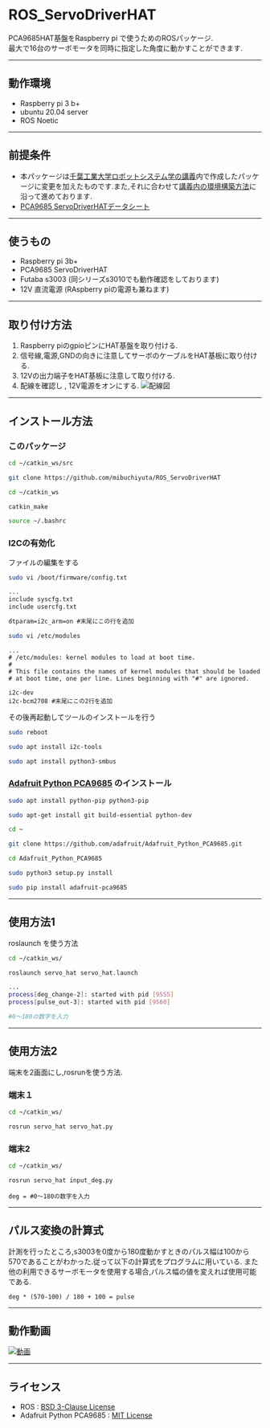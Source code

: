 # ROS_ServoDriverHAT

PCA9685HAT基盤をRaspberry pi で使うためのROSパッケージ.  
最大で16台のサーボモータを同時に指定した角度に動かすことができます.

---

## 動作環境
- Raspberry pi 3 b+
- ubuntu 20.04 server
- ROS Noetic

---

## 前提条件
- 本パッケージは[千葉工業大学ロボットシステム学の講義](https://github.com/ryuichiueda/robosys2020/blob/master/md/ros.md)内で作成したパッケージに変更を加えたものです.また,それに合わせて[講義内の環境構築方法](https://github.com/ryuichiueda/ros_setup_scripts_Ubuntu20.04_server)に沿って進めております.
- [PCA9685 ServoDriverHATデータシート](https://www.waveshare.com/wiki/Servo_Driver_HAT)

---

## 使うもの
- Raspberry pi 3b+
- PCA9685 ServoDriverHAT
- Futaba s3003 (同シリーズs3010でも動作確認をしております)
- 12V 直流電源 (RAspberry piの電源も兼ねます)

---

## 取り付け方法
1. Raspberry piのgpioピンにHAT基盤を取り付ける.
2. 信号線,電源,GNDの向きに注意してサーボのケーブルをHAT基板に取り付ける.
3. 12Vの出力端子をHAT基板に注意して取り付ける.
4. 配線を確認し , 12V電源をオンにする.
![配線図](https://user-images.githubusercontent.com/53966307/104864030-2b76fd80-597b-11eb-9f30-befaafae9031.PNG)

---

## インストール方法
### このパッケージ
```bash
cd ~/catkin_ws/src  
```
```bash
git clone https://github.com/mibuchiyuta/ROS_ServoDriverHAT  
```
```bash
cd ~/catkin_ws  
```
```bash
catkin_make  
```
```bash
source ~/.bashrc
```
### I2Cの有効化
ファイルの編集をする
```bash
sudo vi /boot/firmware/config.txt
```
```txt
...
include syscfg.txt
include usercfg.txt

dtparam=i2c_arm=on #末尾にこの行を追加
```
```bash
sudo vi /etc/modules
```
```
...
# /etc/modules: kernel modules to load at boot time.
#
# This file contains the names of kernel modules that should be loaded
# at boot time, one per line. Lines beginning with "#" are ignored.

i2c-dev
i2c-bcm2708 #末尾にこの2行を追加
```
その後再起動してツールのインストールを行う
```bash
sudo reboot  
```
```bash
sudo apt install i2c-tools  
```
```bash
sudo apt install python3-smbus
```

### [Adafruit Python PCA9685](https://github.com/adafruit/Adafruit_Python_PCA9685) のインストール
```bash
sudo apt install python-pip python3-pip  
```
```bash
sudo apt-get install git build-essential python-dev  
```
```bash
cd ~
```
```bash
git clone https://github.com/adafruit/Adafruit_Python_PCA9685.git
```
```bash
cd Adafruit_Python_PCA9685
```
```bash
sudo python3 setup.py install
```
```bash
sudo pip install adafruit-pca9685
```

---

## 使用方法1
roslaunch を使う方法
```bash
cd ~/catkin_ws/
```
```bash
roslaunch servo_hat servo_hat.launch
```
```bash
...
process[deg_change-2]: started with pid [9555]
process[pulse_out-3]: started with pid [9560]

#0〜180の数字を入力
```

---

## 使用方法2
端末を2画面にし,rosrunを使う方法.
### 端末１
```bash 
cd ~/catkin_ws/
```
```bash
rosrun servo_hat servo_hat.py 
```
### 端末2
```bash 
cd ~/catkin_ws/
```
```bash
rosrun servo_hat input_deg.py
```
```
deg = #0〜180の数字を入力
```

---

## パルス変換の計算式
計測を行ったところ,s3003を0度から180度動かすときのパルス幅は100から570であることがわかった.従って以下の計算式をプログラムに用いている.
また他の利用できるサーボモータを使用する場合,パルス幅の値を変えれば使用可能である.
```
deg * (570-100) / 180 + 100 = pulse
```

---

## 動作動画
[![動画](https://user-images.githubusercontent.com/53966307/104864086-5c573280-597b-11eb-9c5f-06ec9a1f227c.jpg)](https://youtu.be/FvdAG-TJGng)

---

## ライセンス
- ROS : [BSD 3-Clause License](https://github.com/MibuchiYuta/ROS_ServoDriverHAT/blob/master/LICENSE)
- Adafruit Python PCA9685 : [MIT License](https://github.com/adafruit/Adafruit_Python_PCA9685/blob/master/LICENSE)
